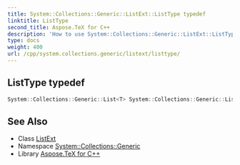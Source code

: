 ```yaml
---
title: System::Collections::Generic::ListExt::ListType typedef
linktitle: ListType
second_title: Aspose.TeX for C++
description: 'How to use System::Collections::Generic::ListExt::ListType typedef of System::Collections::Generic::ListExt class in C++.'
type: docs
weight: 400
url: /cpp/system.collections.generic/listext/listtype/
---
```

## ListType typedef




```cpp
System::Collections::Generic::List<T> System::Collections::Generic::ListExt< T >::ListType
```

## See Also

* Class [ListExt](../)
* Namespace [System::Collections::Generic](../../)
* Library [Aspose.TeX for C++](../../../)
